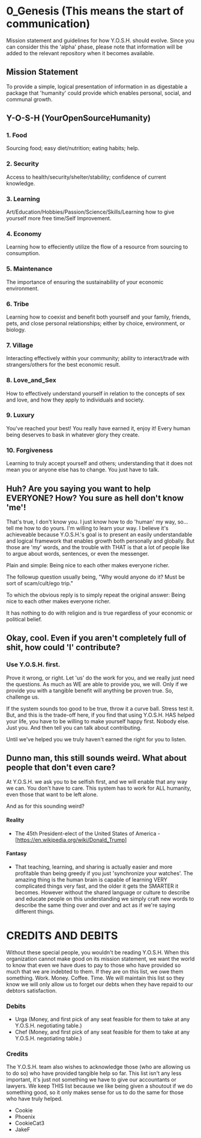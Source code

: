 # 0_Genesis (This means the start of communication)
Mission statement and guidelines for how Y.O.S.H. should evolve. Since you can consider this the 'alpha' phase, please note that information will be added to the relevant repository when it becomes available.

## Mission Statement
To provide a simple, logical presentation of information in as digestable a package that 'humanity' could provide which enables personal, social, and communal growth.

## Y-O-S-H (YourOpenSourceHumanity)

### 1. Food
Sourcing food; easy diet/nutrition; eating habits; help.

### 2. Security
Access to health/security/shelter/stability; confidence of current knowledge.

### 3. Learning
Art/Education/Hobbies/Passion/Science/Skills/Learning how to give yourself more free time/Self Improvement.

### 4. Economy
Learning how to effeciently utilize the flow of a resource from sourcing to consumption.

### 5. Maintenance
The importance of ensuring the sustainability of your economic environment.

### 6. Tribe
Learning how to coexist and benefit both yourself and your family, friends, pets, and close personal relationships; either by choice, environment, or biology.

### 7. Village
Interacting effectively within your community; ability to interact/trade with strangers/others for the best economic result.

### 8. Love_and_Sex
How to effectively understand yourself in relation to the concepts of sex and love, and how they apply to individuals and society.

### 9. Luxury
You've reached your best! You really have earned it, enjoy it! Every human being deserves to bask in whatever glory they create.

### 10. Forgiveness
Learning to truly accept yourself and others; understanding that it does not mean you or anyone else has to change. You just have to talk.

## Huh? Are you saying you want to help EVERYONE? How? You sure as hell don't know 'me'!
That's true, I don't know you. I just know how to do 'human' my way, so... tell me how to do yours. I'm willing to learn your way. I believe it's achieveable because Y.O.S.H.'s goal is to present an easily understandable and logical framework that enables growth both personally and globally. But those are 'my' words, and the trouble with THAT is that a lot of people like to argue about words, sentences, or even the messenger.

Plain and simple: Being nice to each other makes everyone richer.

The followup question usually being, "Why would anyone do it? Must be sort of scam/cult/ego trip."

To which the obvious reply is to simply repeat the original answer: Being nice to each other makes everyone richer.

It has nothing to do with religion and is true regardless of your economic or political belief.

## Okay, cool. Even if you aren't completely full of shit, how could 'I' contribute?
### Use Y.O.S.H. first.
Prove it wrong, or right. Let 'us' do the work for you, and we really just need the questions. As much as WE are able to provide you, we will. Only if we provide you with a tangible benefit will anything be proven true. So, challenge us.

If the system sounds too good to be true, throw it a curve ball. Stress test it. But, and this is the trade-off here, if you find that using Y.O.S.H. HAS helped your life, you have to be willing to make yourself happy first. Nobody else. Just you. And then tell you can talk about contributing.

Until we've helped you we truly haven't earned the right for you to listen.

## Dunno man, this still sounds weird. What about people that don't even care?
At Y.O.S.H. we ask you to be selfish first, and we will enable that any way we can. You don't have to care. This system has to work for ALL humanity, even those that want to be left alone.

And as for this sounding weird?

#### Reality
* The 45th President-elect of the United States of America - [https://en.wikipedia.org/wiki/Donald_Trump]

#### Fantasy
* That teaching, learning, and sharing is actually easier and more profitable than being greedy if you just 'synchronize your watches'. The amazing thing is the human brain is capable of learning VERY complicated things very fast, and the older it gets the SMARTER it becomes. However without the shared language or culture to describe and educate people on this understanding we simply craft new words to describe the same thing over and over and act as if we're saying different things.

# CREDITS AND DEBITS

Without these special people, you wouldn't be reading Y.O.S.H.
When this organization cannot make good on its mission statement, we want the world to know that even we have dues to pay to those who have provided so much that we are indebted to them. If they are on this list, we owe them something. Work. Money. Coffee. Time. We will maintain this list so they know we will only allow us to forget our debts when they have repaid to our debtors satisfaction.

### Debits

* Urga (Money, and first pick of any seat feasible for them to take at any Y.O.S.H. negotiating table.)
* Chef (Money, and first pick of any seat feasible for them to take at any Y.O.S.H. negotiating table.)

### Credits

The Y.O.S.H. team also wishes to acknowledge those (who are allowing us to do so) who have provided tangible help so far. This list isn't any less important, it's just not something we have to give our accountants or lawyers. We keep THIS list because we like being given a shoutout if we do something good, so it only makes sense for us to do the same for those who have truly helped.

* Cookie
* Phoenix
* CookieCat3
* JakeF
